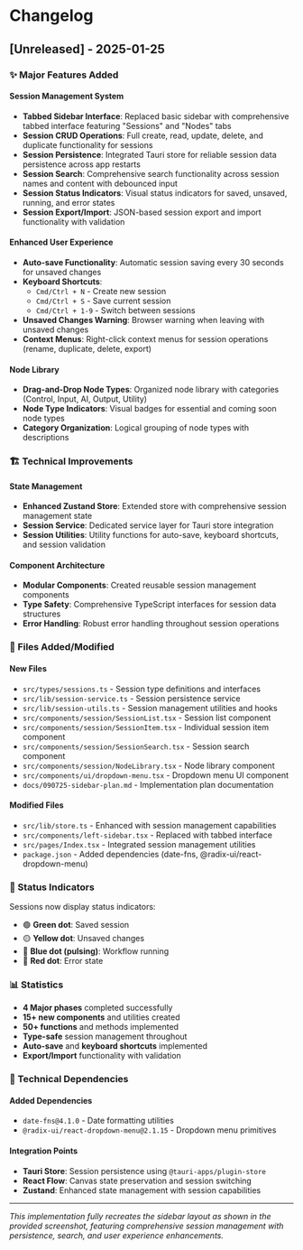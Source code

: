 # Changelog

## [Unreleased] - 2025-01-25

### ✨ Major Features Added

#### Session Management System

- **Tabbed Sidebar Interface**: Replaced basic sidebar with comprehensive tabbed interface featuring "Sessions" and "Nodes" tabs
- **Session CRUD Operations**: Full create, read, update, delete, and duplicate functionality for sessions
- **Session Persistence**: Integrated Tauri store for reliable session data persistence across app restarts
- **Session Search**: Comprehensive search functionality across session names and content with debounced input
- **Session Status Indicators**: Visual status indicators for saved, unsaved, running, and error states
- **Session Export/Import**: JSON-based session export and import functionality with validation

#### Enhanced User Experience

- **Auto-save Functionality**: Automatic session saving every 30 seconds for unsaved changes
- **Keyboard Shortcuts**:
  - `Cmd/Ctrl + N` - Create new session
  - `Cmd/Ctrl + S` - Save current session
  - `Cmd/Ctrl + 1-9` - Switch between sessions
- **Unsaved Changes Warning**: Browser warning when leaving with unsaved changes
- **Context Menus**: Right-click context menus for session operations (rename, duplicate, delete, export)

#### Node Library

- **Drag-and-Drop Node Types**: Organized node library with categories (Control, Input, AI, Output, Utility)
- **Node Type Indicators**: Visual badges for essential and coming soon node types
- **Category Organization**: Logical grouping of node types with descriptions

### 🏗️ Technical Improvements

#### State Management

- **Enhanced Zustand Store**: Extended store with comprehensive session management state
- **Session Service**: Dedicated service layer for Tauri store integration
- **Session Utilities**: Utility functions for auto-save, keyboard shortcuts, and session validation

#### Component Architecture

- **Modular Components**: Created reusable session management components
- **Type Safety**: Comprehensive TypeScript interfaces for session data structures
- **Error Handling**: Robust error handling throughout session operations

### 📁 Files Added/Modified

#### New Files

- `src/types/sessions.ts` - Session type definitions and interfaces
- `src/lib/session-service.ts` - Session persistence service
- `src/lib/session-utils.ts` - Session management utilities and hooks
- `src/components/session/SessionList.tsx` - Session list component
- `src/components/session/SessionItem.tsx` - Individual session item component
- `src/components/session/SessionSearch.tsx` - Session search component
- `src/components/session/NodeLibrary.tsx` - Node library component
- `src/components/ui/dropdown-menu.tsx` - Dropdown menu UI component
- `docs/090725-sidebar-plan.md` - Implementation plan documentation

#### Modified Files

- `src/lib/store.ts` - Enhanced with session management capabilities
- `src/components/left-sidebar.tsx` - Replaced with tabbed interface
- `src/pages/Index.tsx` - Integrated session management utilities
- `package.json` - Added dependencies (date-fns, @radix-ui/react-dropdown-menu)

### 🎯 Status Indicators

Sessions now display status indicators:

- 🟢 **Green dot**: Saved session
- 🟡 **Yellow dot**: Unsaved changes
- 🔵 **Blue dot (pulsing)**: Workflow running
- 🔴 **Red dot**: Error state

### 📊 Statistics

- **4 Major phases** completed successfully
- **15+ new components** and utilities created
- **50+ functions** and methods implemented
- **Type-safe** session management throughout
- **Auto-save** and **keyboard shortcuts** implemented
- **Export/Import** functionality with validation

### 🔧 Technical Dependencies

#### Added Dependencies

- `date-fns@4.1.0` - Date formatting utilities
- `@radix-ui/react-dropdown-menu@2.1.15` - Dropdown menu primitives

#### Integration Points

- **Tauri Store**: Session persistence using `@tauri-apps/plugin-store`
- **React Flow**: Canvas state preservation and session switching
- **Zustand**: Enhanced state management with session capabilities

---

_This implementation fully recreates the sidebar layout as shown in the provided screenshot, featuring comprehensive session management with persistence, search, and user experience enhancements._
